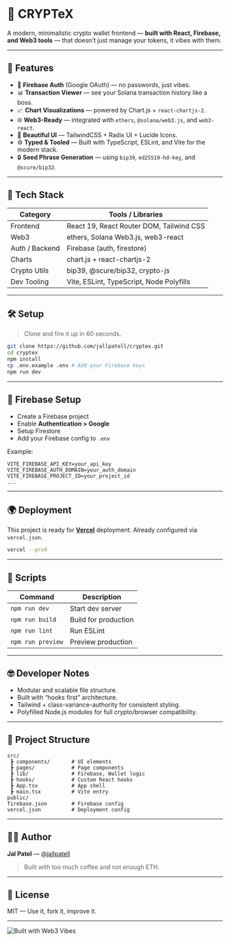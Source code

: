 # 💸 CRYPTeX

A modern, minimalistic crypto wallet frontend — **built with React, Firebase, and Web3 tools** — that doesn't just manage your tokens, it vibes with them.

---

## 🚀 Features

- 🔐 **Firebase Auth** (Google OAuth) — no passwords, just vibes.
- 📊 **Transaction Viewer** — see your Solana transaction history like a boss.
- 📈 **Chart Visualizations** — powered by Chart.js + `react-chartjs-2`.
- 🌐 **Web3-Ready** — integrated with `ethers`, `@solana/web3.js`, and `web3-react`.
- 🎨 **Beautiful UI** — TailwindCSS + Radix UI + Lucide Icons.
- ⚙️ **Typed & Tooled** — Built with TypeScript, ESLint, and Vite for the modern stack.
- 🔒 **Seed Phrase Generation** — using `bip39`, `ed25519-hd-key`, and `@scure/bip32`.

---

## 🧱 Tech Stack

| Category        | Tools / Libraries                                  |
|----------------|-----------------------------------------------------|
| Frontend       | React 19, React Router DOM, Tailwind CSS            |
| Web3           | ethers, Solana Web3.js, web3-react                  |
| Auth / Backend | Firebase (auth, firestore)                          |
| Charts         | chart.js + react-chartjs-2                          |
| Crypto Utils   | bip39, @scure/bip32, crypto-js                      |
| Dev Tooling    | Vite, ESLint, TypeScript, Node Polyfills            |

---

## 🛠️ Setup

> Clone and fire it up in 60 seconds.

```bash
git clone https://github.com/jallpatell/cryptex.git
cd cryptex
npm install
cp .env.example .env # Add your Firebase keys
npm run dev
```

---

## 🔐 Firebase Setup

- Create a Firebase project
- Enable **Authentication > Google**
- Setup Firestore
- Add your Firebase config to `.env`

Example:

```env
VITE_FIREBASE_API_KEY=your_api_key
VITE_FIREBASE_AUTH_DOMAIN=your_auth_domain
VITE_FIREBASE_PROJECT_ID=your_project_id
...
```

---

## 🌍 Deployment

This project is ready for [**Vercel**](https://vercel.com/) deployment. Already configured via `vercel.json`.

```bash
vercel --prod
```

---

## 🧪 Scripts

| Command         | Description           |
|----------------|-----------------------|
| `npm run dev`  | Start dev server      |
| `npm run build`| Build for production  |
| `npm run lint` | Run ESLint            |
| `npm run preview` | Preview production |

---

## 🤓 Developer Notes

- Modular and scalable file structure.
- Built with “hooks first” architecture.
- Tailwind + class-variance-authority for consistent styling.
- Polyfilled Node.js modules for full crypto/browser compatibility.

---

## 📁 Project Structure

```
src/
 ┣ components/       # UI elements
 ┣ pages/            # Page components
 ┣ lib/              # Firebase, Wallet logic
 ┣ hooks/            # Custom React hooks
 ┣ App.tsx           # App shell
 ┣ main.tsx          # Vite entry
public/
firebase.json        # Firebase config
vercel.json          # Deployment config
```

---

## 👨‍💻 Author

**Jal Patel** — [@jallpatell](https://github.com/jallpatell)  
> Built with too much coffee and not enough ETH.

---

## 📜 License

MIT — Use it, fork it, improve it.

---

![Built with Web3 Vibes](https://img.shields.io/badge/Built%20with-Web3%20Vibes-4e11ab)
